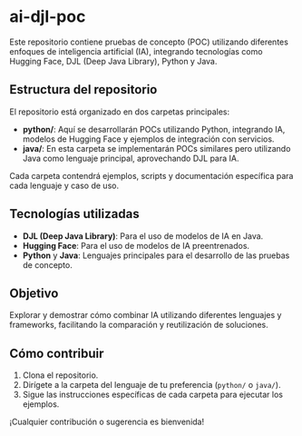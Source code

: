 # ai-djl-poc

Este repositorio contiene pruebas de concepto (POC) utilizando diferentes enfoques de inteligencia artificial (IA), integrando tecnologías como Hugging Face, DJL (Deep Java Library), Python y Java.

## Estructura del repositorio

El repositorio está organizado en dos carpetas principales:

- **python/**: Aquí se desarrollarán POCs utilizando Python, integrando IA, modelos de Hugging Face y ejemplos de integración con servicios.
- **java/**: En esta carpeta se implementarán POCs similares pero utilizando Java como lenguaje principal, aprovechando DJL para IA.

Cada carpeta contendrá ejemplos, scripts y documentación específica para cada lenguaje y caso de uso.

## Tecnologías utilizadas

- **DJL (Deep Java Library)**: Para el uso de modelos de IA en Java.
- **Hugging Face**: Para el uso de modelos de IA preentrenados.
- **Python** y **Java**: Lenguajes principales para el desarrollo de las pruebas de concepto.

## Objetivo

Explorar y demostrar cómo combinar IA utilizando diferentes lenguajes y frameworks, facilitando la comparación y reutilización de soluciones.

## Cómo contribuir

1. Clona el repositorio.
2. Dirígete a la carpeta del lenguaje de tu preferencia (`python/` o `java/`).
3. Sigue las instrucciones específicas de cada carpeta para ejecutar los ejemplos.

¡Cualquier contribución o sugerencia es bienvenida!